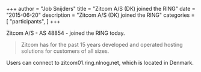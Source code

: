 +++
author = "Job Snijders"
title = "Zitcom A/S (DK) joined the RING"
date = "2015-06-20"
description = "Zitcom A/S (DK) joined the RING"
categories = [
    "participants",
]
+++

Zitcom A/S - AS 48854 - joined the RING today.

> Zitcom has for the past 15 years developed and operated hosting solutions for customers of all sizes.

Users can connect to zitcom01.ring.nlnog.net, which is located in Denmark.

